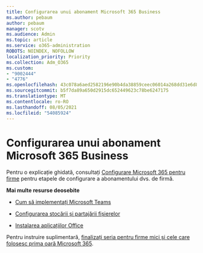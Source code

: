 ```yaml
---
title: Configurarea unui abonament Microsoft 365 Business
ms.author: pebaum
author: pebaum
manager: scotv
ms.audience: Admin
ms.topic: article
ms.service: o365-administration
ROBOTS: NOINDEX, NOFOLLOW
localization_priority: Priority
ms.collection: Adm_O365
ms.custom:
- "9002444"
- "4776"
ms.openlocfilehash: 43c078a6aed2582196e90b4da38859ceec06014a268dd31e6d8ba381cc45f4a9
ms.sourcegitcommit: b5f7da89a650d2915dc652449623c78be6247175
ms.translationtype: MT
ms.contentlocale: ro-RO
ms.lasthandoff: 08/05/2021
ms.locfileid: "54085924"
---
```

# <a name="set-up-a-microsoft-365-business-subscription"></a>Configurarea unui abonament Microsoft 365 Business

Pentru o explicație ghidată, consultați [Configurare Microsoft 365 pentru firme](https://docs.microsoft.com/microsoft-365/admin/setup/setup?view=o365-worldwide) pentru etapele de configurare a abonamentului dvs. de firmă. 

**Mai multe resurse deosebite**

- [Cum să implementați Microsoft Teams](https://docs.microsoft.com/microsoftteams/how-to-roll-out-teams?toc=%2Foffice365%2Fadmin%2Ftoc.json&bc=%2Foffice365%2Fadmin%2Fbreadcrumb%2Ftoc.json&view=o365-worldwide)

- [Configurarea stocării și partajării fișierelor](https://docs.microsoft.com/microsoft-365/admin/setup/set-up-file-storage-and-sharing?view=o365-worldwide)

- [Instalarea aplicațiilor Office](https://docs.microsoft.com/microsoft-365/admin/setup/install-applications?view=o365-worldwide)

Pentru instruire suplimentară, [finalizați seria pentru firme mici și cele care folosesc prima oară Microsoft 365](https://support.office.com/article/set-up-your-small-business-6ab4bbcd-79cf-4000-a0bd-d42ce4d12816).
